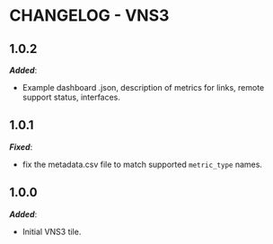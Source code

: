 # CHANGELOG - VNS3

## 1.0.2

***Added***:

* Example dashboard .json, description of metrics for links, remote support status, interfaces.

## 1.0.1

***Fixed***:

* fix the metadata.csv file to match supported `metric_type` names.

## 1.0.0

***Added***:

* Initial VNS3 tile.

